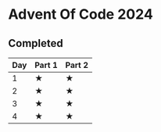 # Advent Of Code 2024

## Completed

| Day | Part 1 | Part 2 |
| --- | ------ | ------ |
| 1   | ★      | ★      |
| 2   | ★      | ★      |
| 3   | ★      | ★      |
| 4   | ★      | ★      |
